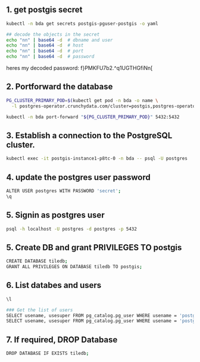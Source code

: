 ## 1. get postgis secret
```sh
kubectl -n bda get secrets postgis-pguser-postgis -o yaml

## decode the objects in the secret
echo "nn" | base64 -d  # dbname and user
echo "nn" | base64 -d  # host
echo "nn" | base64 -d  # port
echo "nn" | base64 -d  # password
```

heres my decoded password: f}PMKFU7b2.^q1UGTHGfiNn[

## 2. Portforward the database 

```sh
PG_CLUSTER_PRIMARY_POD=$(kubectl get pod -n bda -o name \
  -l postgres-operator.crunchydata.com/cluster=postgis,postgres-operator.crunchydata.com/role=master)

kubectl -n bda port-forward "${PG_CLUSTER_PRIMARY_POD}" 5432:5432
```

## 3. Establish a connection to the PostgreSQL cluster.
```sh
kubectl exec -it postgis-instance1-p8tc-0 -n bda -- psql -U postgres
```

## 4. update the postgres user password
```sh
ALTER USER postgres WITH PASSWORD 'secret';
\q
```

## 5. Signin as postgres user
```sh
psql -h localhost -U postgres -d postgres -p 5432
```

## 5. Create DB and grant PRIVILEGES TO postgis
```sh
CREATE DATABASE tiledb;
GRANT ALL PRIVILEGES ON DATABASE tiledb TO postgis;
```

## 6. List databes and users
```sh
\l

### Get the list of users
SELECT usename, usesuper FROM pg_catalog.pg_user WHERE usename = 'postgres';
SELECT usename, usesuper FROM pg_catalog.pg_user WHERE usename = 'postgis';
```

## 7. If required, DROP Database
```sh
DROP DATABASE IF EXISTS tiledb;
```
